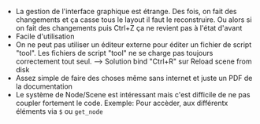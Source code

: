 - La gestion de l'interface graphique est étrange. Des fois, on fait des changements et ça casse tous le layout il faut le reconstruire. Ou alors si on fait des changements puis Ctrl+Z ça ne revient pas à l'état d'avant
- Facile d'utilisation
- On ne peut pas utiliser un éditeur externe pour éditer un fichier de script "tool". Les fichiers de script "tool" ne se charge pas toujours correctement tout seul. --> Solution bind "Ctrl+R" sur Reload scene from disk
- Assez simple de faire des choses même sans internet et juste un PDF de la documentation
- Le système de Node/Scene est intéressant mais c'est difficile de ne pas coupler fortement le code. Exemple: Pour accèder, aux différentx éléments via `$` ou `get_node`
